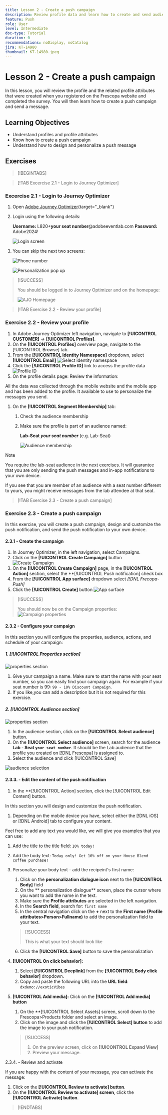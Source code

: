 ```yaml
---
title: Lesson 2 - Create a push campaign
description: Review profile data and learn how to create and send audiences a push notifications in Journey Optimizer.
feature: Push
role: User
level: Intermediate
doc-type: Tutorial
duration: 0
recommendations: noDisplay, noCatalog
jira: KT-14980
thumbnail: KT-14980.jpeg
---
```


# Lesson 2 - Create a push campaign

In this lesson, you will review the profile and the related profile attributes that were created when you registered on the Frescopa website and completed the survey. You will then learn how to create a push campaign and send a message.

## Learning Objectives

* Understand profiles and profile attributes
* Know how to create a push campaign
* Understand how to design and personalize a push message

## Exercises

>[!BEGINTABS]

>[!TAB Excercise 2.1 - Login to Journey Optimizer]

### Excercise 2.1 - Login to Journey Optimizer
 
1. Open [Adobe Journey Optimizer](https://experience.adobe.com/#/@techmarketingdemos/sname:summit-ajo-lab/journey-optimizer/home){target="_blank"} 
2. Login using the following details:
    
    **Username:**   L820+**your seat number**@adobeeventlab.com
    **Password:**   Adobe2024! 

    ![Login screen](/help/summit/l820-lab-workbook/assets/2-1-1-ajo-sign-in.png)

3. You can skip the next two screens:

    ![Phone number](/help/summit/l820-lab-workbook/assets/2-1-3-ajo-add-phone.png)

     ![Personalization pop up](/help/summit/l820-lab-workbook/assets/2-1-4-ajo-personalization-pop-up.png)


>[!SUCCESS]
>
>You should be logged in to Journey Optimizer and on the homepage:
>
>![AJO Homepage](/help/summit/l820-lab-workbook/assets/2-1-5-ajo-homepage.png)

>[!TAB Exercise 2.2 - Review your profile]

### Exercise 2.2 - Review your profile

1. In Adobe Journey Optimizer left navigation, navigate to **[!UICONTROL CUSTOMER]** -> **[!UICONTROL Profiles]**.
2. On the **[!UICONTROL Profiles]** overview page, navigate to the [!UICONTROL Browse] tab.
3. From the **[!UICONTROL Identity Namespace]** dropdown, select **[!UICONTROL Email]** 
![Select identity namespace](/help/summit/l820-lab-workbook/assets/2-2-1-select-identity-namespace.png)
4. Click the **[!UICONTROL Profile ID]** link to access the profile data
![Profile ID](/help/summit/l820-lab-workbook/assets/2-2-2-profiles.png)
5. On the profile details page: Review the information: 

All the data  was collected through the mobile website and the mobile app and has been added to the profile. It available to use to personalize the messages you send.

1.  On the **[!UICONTROL Segment Membership]** tab:
    1. Check the audience membership 
    2. Make sure the profile is part of an audience named:
    
        **Lab-Seat *your seat number*** (e.g. Lab-Seat)
        
        ![Audience membership](/help/summit/l820-lab-workbook/assets/2-2-3-audience-membership.png)

>[!NOTE]
>
>You require the lab-seat audience in the next exercises. It will guarantee that you are only sending the push messages and in-app notifications to your own device. 
>
>If you see that you are member of an audience with a seat number different to yours, you might receive messages from the lab attendee at that seat. 

>[!TAB Exercise 2.3 - Create a push campaign]

### Exercise 2.3 - Create a push campaign

In this exercise, you will create a push campaign, design and customize the push notification, and send the push notification to your own device. 

#### 2.3.1 - Create the campaign

1. In Journey Optimizer, in the left navigation, select Campaigns.
2. Click on the **[!UICONTROL Create Campaign]** button
   ![Create Campaign](/help/summit/l820-lab-workbook/assets/2-3-1-1-create-campaign.png)
3. On the **[!UICONTROL Create Campaign]** page, in the  **[!UICONTROL Action]** section, select the **[!UICONTROL Push notification] check box
4. From the **[!UICONTROL App surface]** dropdown select *[!DNL Frecopa-Push]*
5. Click the **[!UICONTROL Create]** button
   ![App surface](/help/summit/l820-lab-workbook/assets/2-3-1-2-app-surface.png)

>[!SUCCESS]
>
>You should now be on the Campaign properties:
> ![Campaign properties](/help/summit/l820-lab-workbook/assets/2-3-1-2-campaign-properties.png)

#### 2.3.2 - Configure your campaign

In this section you will configure the properties, audience, actions, and schedule of your campaign:

##### 1. [!UICONTROL Properties section]

![properties section](/help/summit/l820-lab-workbook/assets/2-3-1-4-properties-section.png)

1. Give your campaign a name. Make sure to start the name with your seat number, so you can easily find your campaign again. For example if your seat number is 99: `99 - 10% Discount Campaign`. 
2. If you like,you can add a description but it is not required for this exercise.
   

##### 2. **[!UICONTROL Audience section]**

![properties section](/help/summit/l820-lab-workbook/assets/2-3-2-5-audience-section.png)
   
1. In the audience section, click on the **[!UICONTROL Select audience]** button.
2. On the **[!UICONTROL Select audience]** screen, search for the audience **Lab - Seat `your seat number`**. It should be the Lab audience that the profile you created on [!DNL Frescopa] is assigned to.
3. Select the audience and click [!UICONTROL Save]

![audience selection](/help/summit/l820-lab-workbook/assets/2-3-2-7-select-audience.png)

#### 2.3.3. - Edit the content of the push notification

1. In the **[!UICONTROL Action] section, click the [!UICONTROL Edit Content] button.

In this section you will design and customize the push notification. 

1. Depending on the mobile device you have, select either the [!DNL iOS] or [!DNL Android] tab to configure your content. 

Feel free to add any text you would like, we will give you examples that you can use:

1. Add the title to the title field: 
`10% today!`
2. Add the body text: 
   `Today only! Get 10% off on your House Blend coffee purchase!` 
3. Personalize your body text - add the recipeint's first name:
   1. Click on the **personalization dialogue icon** next to the **[!UICONTROL Body]** field
   2. On the ** personalization dialogue** screen, place the cursor where you want to add the name in the text.
   3. Make sure the **Profile attributes** are selected in the left navigation.
   4. In the **Search field**, search for:
   `first name`
   5.  In the central navigation click on the **+** next to  the **First name (Profile attributes>Person>Fullname)** to add the personalization field to your text.

    >[!SUCCESS]
    >
    >This is what your text should look like
    >

   6. Click the **[!UICONTROL Save]** button to save the personalization
4. **[!UICONTROL On click behavior]:** 
   1. Select **[!UICONTROL Deeplink]** from the **[!UICONTROL Body click behavior]** dropdown.
   2. Copy and paste the following URL into the **URL field**: `dxdemo://exoticVibes`
5. **[!UICONTROL Add media]:** Click on the **[!UICONTROL Add media] button**
   1. On the **[!UICONTROL Select Assets] screen, scroll down to the Frescopa>Products folder and select an image.
   2. Click on the image and click the **[!UICONTROL Select] button** to add the image to your push notification. 

    >[!SUCCESS]
    >
    > 1. On the preview screen, click on **[!UICONTROL Expand View]**
    > 2. Preview your message.
    >

2.3.4. - Review and activate

If you are happy with the content of your message, you can activate the message:

1. Click on the **[!UICONTROL Review to activate] button**.
2. On the **[!UICONTROL Review to activate] screen**, click the **[!UICONTROL Activate] button**.


>[!ENDTABS]

